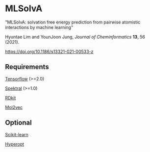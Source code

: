 # MLSolvA
"MLSolvA: solvation free energy prediction from pairwise atomistic interactions by machine learning"

Hyuntae Lim and YounJoon Jung, *Journal of Cheminformatics* **13**, 56 (2021).

https://doi.org/10.1186/s13321-021-00533-z

## Requirements
[Tensorflow](https://www.tensorflow.org) (>=2.0)

[Spektral](https://graphneural.network/) (>=1.0)

[RDkit](https://www.rdkit.org/)

[Mol2vec](https://github.com/samoturk/mol2vec)

## Optional

[Scikit-learn](https://scikit-learn.org/)

[Hyperopt](https://github.com/hyperopt/hyperopt)
